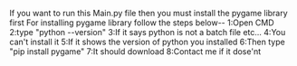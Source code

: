 If you want to run this Main.py file then you must install the pygame library first
For installing pygame library follow the steps below--
  1:Open CMD
  2:type "python --version"
  3:If it says python is not a batch file etc...
  4:You can't install it
  5:If it shows the version of python you installed
  6:Then type "pip install pygame"
  7:It should download
  8:Contact me if it dose'nt
